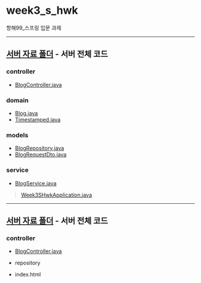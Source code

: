 # week3_s_hwk
항해99_스프링 입문 과제

--------------------------
## [서버 자료 폴더](/src/main/java/com/sparta/week3_s_hwk/) - 서버 전체 코드
### controller
- [BlogController.java](/src/main/java/com/sparta/week3_s_hwk/controller/BlogController.java)
### domain
- [Blog.java](/src/main/java/com/sparta/week3_s_hwk/domain/Blog.java)
- [Timestamped.java](/src/main/java/com/sparta/week3_s_hwk/domain/TimeStamped.java)
### models
- [BlogRepository.java](/src/main/java/com/sparta/week3_s_hwk/models/BlogRepository.java)
- [BlogRequestDto.java](/src/main/java/com/sparta/week3_s_hwk/models/BlogRequestDto.java)
### service
- [BlogService.java](/src/main/java/com/sparta/week3_s_hwk/service/BlogService.java)

> [Week3SHwkApplication.java](/src/main/java/com/sparta/week3_s_hwk/Week3SHwkApplication.java)

---------------------------
## [서버 자료 폴더](/src/main/java/com/sparta/week3_s_hwk/) - 서버 전체 코드
### controller
- [BlogController.java](/src/main/java/com/sparta/week3_s_hwk/controller/BlogController.java)


- repository
- index.html

